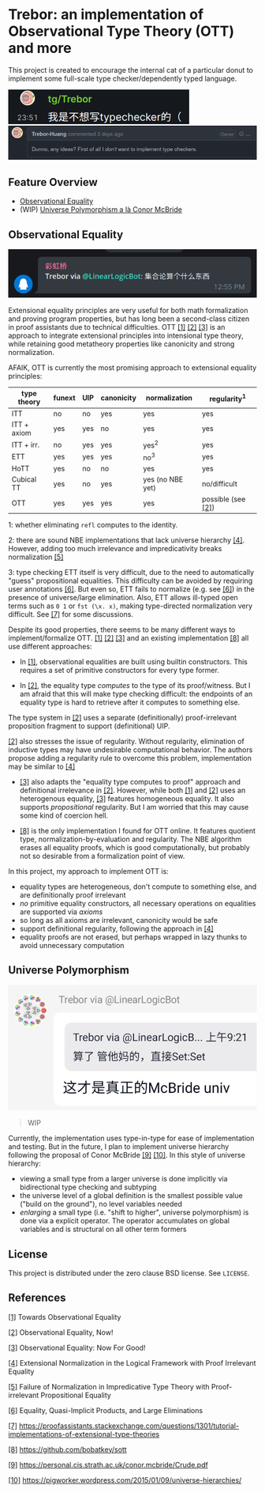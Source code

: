 # Trebor: an implementation of Observational Type Theory (OTT) and more

This project is created to encourage the internal cat of a particular donut
to implement some full-scale type checker/dependently typed language.

![](pohai/trebor-dont-want-to-impl-typechecker.png)
![](pohai/trebor-dont-want-to-impl-typechecker2.png)

## Feature Overview

- [Observational Equality](#Observational-Equality)
- (WIP) [Universe Polymorphism a là Conor McBride](#Universe-Polymorphism)


## Observational Equality

![](pohai/trebor-on-set-theory.png)

Extensional equality principles are very useful for
both math formalization and proving program properties,
but has long been a second-class citizen in proof assistants due to technical difficulties.
OTT [[1]](#ref-1) [[2]](#ref-2) [[3]](#ref-3) is an approach to integrate
extensional principles into intensional type theory,
while retaining good metatheory properties like canonicity and strong normalization.

AFAIK, OTT is currently the most promising approach to extensional equality principles:

| type theory | funext | UIP | canonicity | normalization   | regularity<sup>1</sup> |
|-------------|--------|-----|------------|-----------------|------------------------|
| ITT         | no     | no  | yes        | yes             | yes                    |
| ITT + axiom | yes    | yes | no         | yes             | yes                    |
| ITT + irr.  | no     | yes | yes        | yes<sup>2</sup> | yes                    |
| ETT         | yes    | yes | yes        | no<sup>3</sup>  | yes                    |
| HoTT        | yes    | no  | no         | yes             | yes                    |
| Cubical TT  | yes    | no  | yes        | yes (no NBE yet)| no/difficult           |
| OTT         | yes    | yes | yes        | yes             | possible (see [[2]](#ref-2))|

1: whether eliminating `refl` computes to the identity.

2: there are sound NBE implementations that lack universe hierarchy [[4]](#ref-4).
However, adding too much irrelevance and impredicativity breaks normalization [[5]](#ref-5)

3: type checking ETT itself is very difficult, due to the need to automatically "guess"
propositional equalities.
This difficulty can be avoided by requiring user annotations [[6]](#ref-6).
But even so, ETT fails to normalize (e.g. see [[6]](#ref-6)) in the presence of universe/large elimination.
Also, ETT allows ill-typed open terms such as `0 1` or `fst (\x. x)`,
making type-directed normalization very difficult. See [[7]](#ref-7) for some discussions.



Despite its good properties, there seems to be many different ways to implement/formalize OTT.
[[1]](#ref-1) [[2]](#ref-2) [[3]](#ref-3) and an existing implementation [[8]](#ref-8) all use different approaches:

- In [[1]](#ref-1), observational equalities are built using builtin constructors.
This requires a set of primitive constructors for every type former.

- In [[2]](#ref-2), the equality type *computes* to the type of its proof/witness.
But I am afraid that this will make type checking difficult:
the endpoints of an equality type is hard to retrieve after it computes to something else.

The type system in [[2]](#ref-2) uses a separate (definitionally) proof-irrelevant
proposition fragment to support (definitional) UIP.

[[2]](#ref-2) also stresses the issue of regularity.
Without regularity, elimination of inductive types may have undesirable computational behavior.
The authors propose adding a regularity rule to overcome this problem,
implementation may be similar to [[4]](#ref-4)


- [[3]](#ref-3) also adapts the "equality type computes to proof" approach
and definitional irrelevance in [[2]](#ref-2).
However, while both [[1]](#ref-1) and [[2]](#ref-2) uses an heterogenous equality,
[[3]](#ref-3) features homogeneous equality.
It also supports *propositional* regularity.
But I am worried that this may cause some kind of coercion hell.

- [[8]](#ref-8) is the only implementation I found for OTT online.
It features quotient type, normalization-by-evaluation and regularity.
The NBE algorithm erases all equality proofs,
which is good computationally,
but probably not so desirable from a formalization point of view.


In this project, my approach to implement OTT is:

- equality types are heterogeneous, don't compute to something else,
and are definitionally proof irrelevant
- *no* primitive equality constructors,
all necessary operations on equalities are supported via *axioms*
- so long as all axioms are irrelevant, canonicity would be safe
- support definitional regularity, following the approach in [[4]](#ref-4)
- equality proofs are not erased,
but perhaps wrapped in lazy thunks to avoid unnecessary computation

## Universe Polymorphism

![](pohai/trebor-on-univ-poly.png)

> WIP

Currently, the implementation uses type-in-type for ease of implementation and testing.
But in the future,
I plan to implement universe hierarchy
following the proposal of Conor McBride [[9]](#ref-9) [[10]](#ref-10).
In this style of universe hierarchy:

- viewing a small type from a larger universe is done implicitly
via bidirectional type checking and subtyping
- the universe level of a global definition is the smallest possible value ("build on the ground"),
no level variables needed
- *enlarging* a small type (i.e. "shift to higher", universe polymorphism)
is done via a explicit operator.
The operator accumulates on global variables and is structural on all other term formers


## License
This project is distributed under the zero clause BSD license. See `LICENSE`.


## References

<a id="ref-1" href="https://personal.cis.strath.ac.uk/conor.mcbride/ott.pdf">[1]</a>
Towards Observational Equality

<a id="ref-2" href="http://www.cs.nott.ac.uk/~psztxa/publ/obseqnow.pdf">[2]</a>
Observational Equality, Now!

<a id="ref-3" href="https://hal.inria.fr/hal-03367052/document">[3]</a>
Observational Equality: Now For Good!

<a id="ref-4" href="https://citeseerx.ist.psu.edu/viewdoc/download?doi=10.1.1.158.2321&rep=rep1&type=pdf">[4]</a>
Extensional Normalization in the Logical Framework with Proof Irrelevant Equality

<a id="ref-5" href="https://arxiv.org/pdf/1911.08174.pdf">[5]</a>
Failure of Normalization in Impredicative Type Theory with Proof-irrelevant Propositional Equality

<a id="ref-6" href="http://homepage.divms.uiowa.edu/~astump/papers/ITRS10-long.pdf">[6]</a>
Equality, Quasi-Implicit Products, and Large Eliminations

<a id="ref-7" href="https://proofassistants.stackexchange.com/questions/1301/tutorial-implementations-of-extensional-type-theories">[7]</a>
<https://proofassistants.stackexchange.com/questions/1301/tutorial-implementations-of-extensional-type-theories>

<a id="ref-8" href="https://github.com/bobatkey/sott">[8]</a>
<https://github.com/bobatkey/sott>

<a id="ref-9" href="https://personal.cis.strath.ac.uk/conor.mcbride/Crude.pdf">[9]</a>
<https://personal.cis.strath.ac.uk/conor.mcbride/Crude.pdf>

<a id="ref-10" href="https://pigworker.wordpress.com/2015/01/09/universe-hierarchies/">[10]</a>
<https://pigworker.wordpress.com/2015/01/09/universe-hierarchies/>
